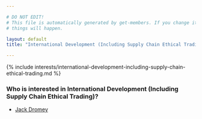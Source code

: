 ```yaml
---

# DO NOT EDIT!
# This file is automatically generated by get-members. If you change it, bad
# things will happen.

layout: default
title: "International Development (Including Supply Chain Ethical Trading)"

---
```


{% include interests/international-development-including-supply-chain-ethical-trading.md %}

### Who is interested in International Development (Including Supply Chain Ethical Trading)?


* [Jack Dromey](../members/jack-dromey.html)
